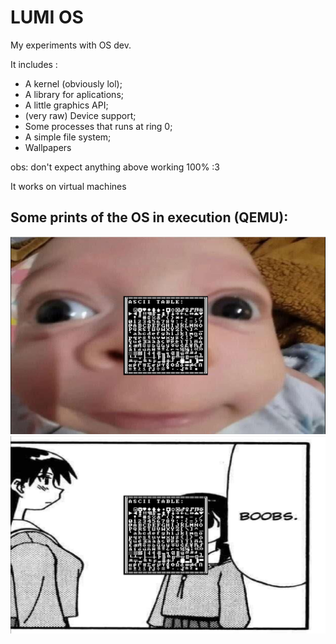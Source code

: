 # LUMI OS

My experiments with OS dev.

It includes :
- A kernel (obviously lol);
- A library for aplications;
- A little graphics API;
- (very raw) Device support;
- Some processes that runs at ring 0;
- A simple file system;
- Wallpapers

obs: don't expect anything above working 100% :3

It works on virtual machines

## Some prints of the OS in execution (QEMU):
![lilguy](.github/assets/demo_0.png)
![boobes](.github/assets/demo_1.png)
